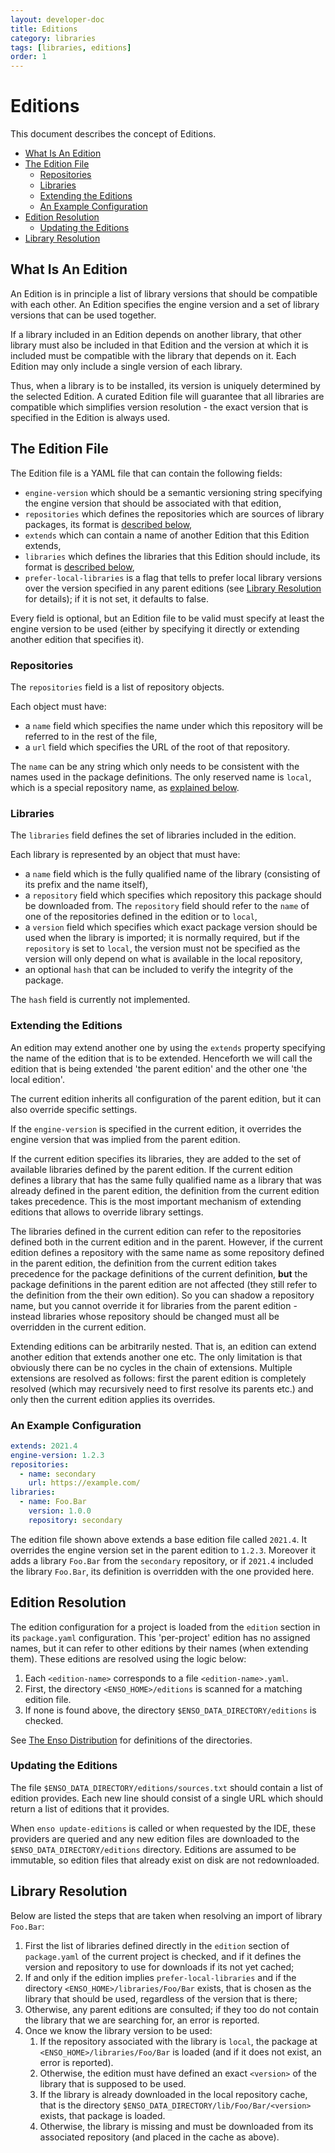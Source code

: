 ```yaml
---
layout: developer-doc
title: Editions
category: libraries
tags: [libraries, editions]
order: 1
---
```


# Editions

This document describes the concept of Editions.

<!-- MarkdownTOC levels="2,3" autolink="true" -->

- [What Is An Edition](#what-is-an-edition)
- [The Edition File](#the-edition-file)
  - [Repositories](#repositories)
  - [Libraries](#libraries)
  - [Extending the Editions](#extending-the-editions)
  - [An Example Configuration](#an-example-configuration)
- [Edition Resolution](#edition-resolution)
  - [Updating the Editions](#updating-the-editions)
- [Library Resolution](#library-resolution)

<!-- /MarkdownTOC -->

## What Is An Edition

An Edition is in principle a list of library versions that should be compatible
with each other. An Edition specifies the engine version and a set of library
versions that can be used together.

If a library included in an Edition depends on another library, that other
library must also be included in that Edition and the version at which it is
included must be compatible with the library that depends on it. Each Edition
may only include a single version of each library.

Thus, when a library is to be installed, its version is uniquely determined by
the selected Edition. A curated Edition file will guarantee that all libraries
are compatible which simplifies version resolution - the exact version that is
specified in the Edition is always used.

## The Edition File

The Edition file is a YAML file that can contain the following fields:

- `engine-version` which should be a semantic versioning string specifying the
  engine version that should be associated with that edition,
- `repositories` which defines the repositories which are sources of library
  packages, its format is [described below](#repositories),
- `extends` which can contain a name of another Edition that this Edition
  extends,
- `libraries` which defines the libraries that this Edition should include, its
  format is [described below](#libraries),
- `prefer-local-libraries` is a flag that tells to prefer local library versions
  over the version specified in any parent editions (see
  [Library Resolution](#library-resolution) for details); if it is not set, it
  defaults to false.

Every field is optional, but an Edition file to be valid must specify at least
the engine version to be used (either by specifying it directly or extending
another edition that specifies it).

### Repositories

The `repositories` field is a list of repository objects.

Each object must have:

- a `name` field which specifies the name under which this repository will be
  referred to in the rest of the file,
- a `url` field which specifies the URL of the root of that repository.

The `name` can be any string which only needs to be consistent with the names
used in the package definitions. The only reserved name is `local`, which is a
special repository name, as [explained below](#library-resolution).

### Libraries

The `libraries` field defines the set of libraries included in the edition.

Each library is represented by an object that must have:

- a `name` field which is the fully qualified name of the library (consisting of
  its prefix and the name itself),
- a `repository` field which specifies which repository this package should be
  downloaded from. The `repository` field should refer to the `name` of one of
  the repositories defined in the edition or to `local`,
- a `version` field which specifies which exact package version should be used
  when the library is imported; it is normally required, but if the `repository`
  is set to `local`, the version must not be specified as the version will only
  depend on what is available in the local repository,
- an optional `hash` that can be included to verify the integrity of the
  package.

The `hash` field is currently not implemented.

### Extending the Editions

An edition may extend another one by using the `extends` property specifying the
name of the edition that is to be extended. Henceforth we will call the edition
that is being extended 'the parent edition' and the other one 'the local
edition'.

The current edition inherits all configuration of the parent edition, but it can
also override specific settings.

If the `engine-version` is specified in the current edition, it overrides the
engine version that was implied from the parent edition.

If the current edition specifies its libraries, they are added to the set of
available libraries defined by the parent edition. If the current edition
defines a library that has the same fully qualified name as a library that was
already defined in the parent edition, the definition from the current edition
takes precedence. This is the most important mechanism of extending editions
that allows to override library settings.

The libraries defined in the current edition can refer to the repositories
defined both in the current edition and in the parent. However, if the current
edition defines a repository with the same name as some repository defined in
the parent edition, the definition from the current edition takes precedence for
the package definitions of the current definition, **but** the package
definitions in the parent edition are not affected (they still refer to the
definition from the their own edition). So you can shadow a repository name, but
you cannot override it for libraries from the parent edition - instead libraries
whose repository should be changed must all be overridden in the current
edition.

Extending editions can be arbitrarily nested. That is, an edition can extend
another edition that extends another one etc. The only limitation is that
obviously there can be no cycles in the chain of extensions. Multiple extensions
are resolved as follows: first the parent edition is completely resolved (which
may recursively need to first resolve its parents etc.) and only then the
current edition applies its overrides.

### An Example Configuration

```yaml
extends: 2021.4
engine-version: 1.2.3
repositories:
  - name: secondary
    url: https://example.com/
libraries:
  - name: Foo.Bar
    version: 1.0.0
    repository: secondary
```

The edition file shown above extends a base edition file called `2021.4`. It
overrides the engine version set in the parent edition to `1.2.3`. Moreover it
adds a library `Foo.Bar` from the `secondary` repository, or if `2021.4`
included the library `Foo.Bar`, its definition is overridden with the one
provided here.

## Edition Resolution

The edition configuration for a project is loaded from the `edition` section in
its `package.yaml` configuration. This 'per-project' edition has no assigned
names, but it can refer to other editions by their names (when extending them).
These editions are resolved using the logic below:

1. Each `<edition-name>` corresponds to a file `<edition-name>.yaml`.
2. First, the directory `<ENSO_HOME>/editions` is scanned for a matching edition
   file.
3. If none is found above, the directory `$ENSO_DATA_DIRECTORY/editions` is
   checked.

See [The Enso Distribution](../distribution/distribution.md) for definitions of
the directories.

### Updating the Editions

The file `$ENSO_DATA_DIRECTORY/editions/sources.txt` should contain a list of
edition provides. Each new line should consist of a single URL which should
return a list of editions that it provides.

When `enso update-editions` is called or when requested by the IDE, these
providers are queried and any new edition files are downloaded to the
`$ENSO_DATA_DIRECTORY/editions` directory. Editions are assumed to be immutable,
so edition files that already exist on disk are not redownloaded.

## Library Resolution

Below are listed the steps that are taken when resolving an import of library
`Foo.Bar`:

1. First the list of libraries defined directly in the `edition` section of
   `package.yaml` of the current project is checked, and if it defines the
   version and repository to use for downloads if its not yet cached;
2. If and only if the edition implies `prefer-local-libraries` and if the
   directory `<ENSO_HOME>/libraries/Foo/Bar` exists, that is chosen as the
   library that should be used, regardless of the version that is there;
3. Otherwise, any parent editions are consulted; if they too do not contain the
   library that we are searching for, an error is reported.
4. Once we know the library version to be used:
   1. If the repository associated with the library is `local`, the package at
      `<ENSO_HOME>/libraries/Foo/Bar` is loaded (and if it does not exist, an
      error is reported).
   2. Otherwise, the edition must have defined an exact `<version>` of the
      library that is supposed to be used.
   3. If the library is already downloaded in the local repository cache, that
      is the directory `$ENSO_DATA_DIRECTORY/lib/Foo/Bar/<version>` exists, that
      package is loaded.
   4. Otherwise, the library is missing and must be downloaded from its
      associated repository (and placed in the cache as above).
